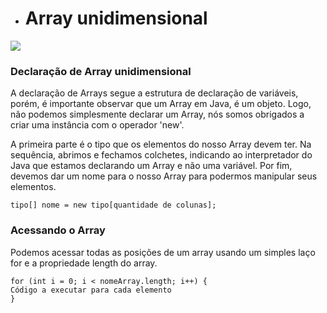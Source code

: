 - # Array unidimensional

<img src="https://www.criandobits.com.br/wp-content/uploads/2022/01/arrayUnidimensional.png">

### Declaração de Array unidimensional

A declaração de Arrays segue a estrutura de declaração de variáveis, porém, é importante observar
que um Array em Java, é um objeto. Logo, não podemos simplesmente declarar um Array, nós somos 
obrigados a criar uma instância com o operador 'new'. 

A primeira parte é o tipo que os elementos do nosso Array devem ter. Na sequência, abrimos e 
fechamos colchetes, indicando ao interpretador do Java que estamos declarando um Array e não uma variável. 
Por fim, devemos dar um nome para o nosso Array para podermos manipular seus elementos.

```
tipo[] nome = new tipo[quantidade de colunas];
```
### Acessando o Array

Podemos acessar todas as posições de um array usando um simples laço for e a propriedade 
length do array.

```
for (int i = 0; i < nomeArray.length; i++) {
Código a executar para cada elemento
}
```

